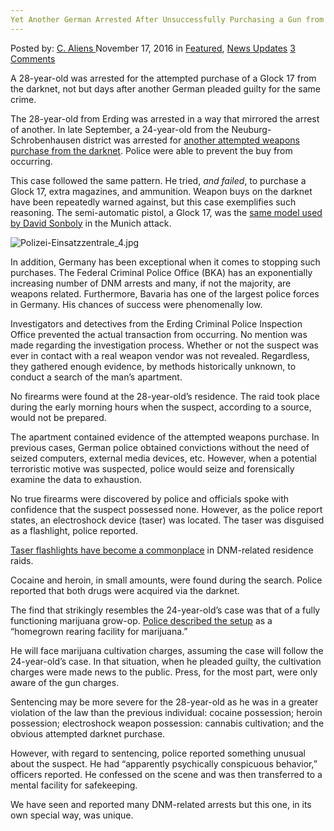 ```yaml
---
Yet Another German Arrested After Unsuccessfully Purchasing a Gun from the Darknet
---
```

<article class="post-listing post-16461 post type-post status-publish format-standard has-post-thumbnail hentry category-deepdot-news category-news-updates tag-darknet tag-german tag-gun tag-purchasing tag-unsuccessfully">
    <div class="post-inner">
        <span>Posted by: <a href="https://www.deepdotweb.com/author/caliens/" title="">C. Aliens </a></span>
    <span>November 17, 2016</span>
    <span>in <a href="https://www.deepdotweb.com/category/deepdot-news/" rel="category tag">Featured</a>, <a href="https://www.deepdotweb.com/category/news-updates/" rel="category tag">News Updates</a></span>
    <span><a href="https://www.deepdotweb.com/2016/11/17/yet-another-german-arrested-unsuccessfully-purchasing-gun-darknet/#comments">3 Comments</a></span>
    </p>
    <div class="clear"></div>
    <div class="entry">
    <p>A 28-year-old was arrested for the attempted purchase of a Glock 17 from the darknet, not but days after another German pleaded guilty for the same crime.</p>
    <p>The 28-year-old from Erding was arrested in a way that mirrored the arrest of another. In late September, a 24-year-old from the Neuburg-Schrobenhausen district was arrested for <a href="https://www.deepdotweb.com/2016/11/10/24-year-old-suspect-admits-attempting-purchase-several-firearms-darknet/">another attempted weapons purchase from the darknet</a>. Police were able to prevent the buy from occurring.</p>
    <p>This case followed the same pattern. He tried, <em>and failed</em>, to purchase a Glock 17, extra magazines, and ammunition. Weapon buys on the darknet have been repeatedly warned against, but this case exemplifies such reasoning. The semi-automatic pistol, a Glock 17, was the <a href="https://www.deepdotweb.com/2016/07/24/munich-gunman-got-weapon-darknet/">same model used by David Sonboly</a> in the Munich attack.</p>
    <p><img class="wp-image-16462 aligncenter" src="https://www.deepdotweb.com/wp-content/uploads/2016/11/polizei-einsatzzentrale_4-jpg.jpeg" alt="Polizei-Einsatzzentrale_4.jpg" srcset="https://www.deepdotweb.com/wp-content/uploads/2016/11/polizei-einsatzzentrale_4-jpg.jpeg 800w, https://www.deepdotweb.com/wp-content/uploads/2016/11/polizei-einsatzzentrale_4-jpg-300x225.jpeg 300w" sizes="(max-width: 800px) 100vw, 800px" /></p>
    <p>In addition, Germany has been exceptional when it comes to stopping such purchases. The Federal Criminal Police Office (BKA) has an exponentially increasing number of DNM arrests and many, if not the majority, are weapons related. Furthermore, Bavaria has one of the largest police forces in Germany. His chances of success were phenomenally low.</p>
    <p>Investigators and detectives from the Erding Criminal Police Inspection Office prevented the actual transaction from occurring. No mention was made regarding the investigation process. Whether or not the suspect was ever in contact with a real weapon vendor was not revealed. Regardless, they gathered enough evidence, by methods historically unknown, to conduct a search of the man’s apartment.</p>
    <p>No firearms were found at the 28-year-old’s residence. The raid took place during the early morning hours when the suspect, according to a source, would not be prepared.</p>
    <p>The apartment contained evidence of the attempted weapons purchase. In previous cases, German police obtained convictions without the need of seized computers, external media devices, etc. However, when a potential terroristic motive was suspected, police would seize and forensically examine the data to exhaustion.</p>
    <p>No true firearms were discovered by police and officials spoke with confidence that the suspect possessed none. However, as the police report states, an electroshock device (taser) was located. The taser was disguised as a flashlight, police reported.</p>
    <p><a href="https://www.deepdotweb.com/2016/10/19/germanys-deepweb-crackdown-continues-another-vendor-gets-arrested/">Taser flashlights have become a commonplace</a> in DNM-related residence raids.</p>
    <p>Cocaine and heroin, in small amounts, were found during the search. Police reported that both drugs were acquired via the darknet.</p>
    <p>The find that strikingly resembles the 24-year-old’s case was that of a fully functioning marijuana grow-op. <a href="https://www.polizei.bayern.de/oberbayern_nord/news/presse/aktuell/index.html/250970">Police described the setup</a> as a “homegrown rearing facility for marijuana.”</p>
    <p>He will face marijuana cultivation charges, assuming the case will follow the 24-year-old’s case. In that situation, when he pleaded guilty, the cultivation charges were made news to the public. Press, for the most part, were only aware of the gun charges.</p>
    <p>Sentencing may be more severe for the 28-year-old as he was in a greater violation of the law than the previous individual: cocaine possession; heroin possession; electroshock weapon possession: cannabis cultivation; and the obvious attempted darknet purchase.</p>
    <p>However, with regard to sentencing, police reported something unusual about the suspect. He had “apparently psychically conspicuous behavior,” officers reported. He confessed on the scene and was then transferred to a mental facility for safekeeping.</p>
    <p>We have seen and reported many DNM-related arrests but this one, in its own special way, was unique.</p>
    </div>
    <span style="display:none"><a href="https://www.deepdotweb.com/tag/arrested/" rel="tag">arrested</a> <a href="https://www.deepdotweb.com/tag/darknet/" rel="tag">darknet</a> <a href="https://www.deepdotweb.com/tag/german/" rel="tag">german</a> <a href="https://www.deepdotweb.com/tag/gun/" rel="tag">gun</a> <a href="https://www.deepdotweb.com/tag/purchasing/" rel="tag">purchasing</a> <a href="https://www.deepdotweb.com/tag/unsuccessfully/" rel="tag">unsuccessfully</a></span> <span style="display:none" class="updated">2016-11-17</span>
    <div style="display:none" class="vcard author" itemprop="author" itemscope itemtype="http://schema.org/Person"><strong class="fn" itemprop="name"><a href="https://www.deepdotweb.com/author/caliens/" title="Posts by C. Aliens" rel="author">C. Aliens</a></strong></div>
    </div>
</article>

